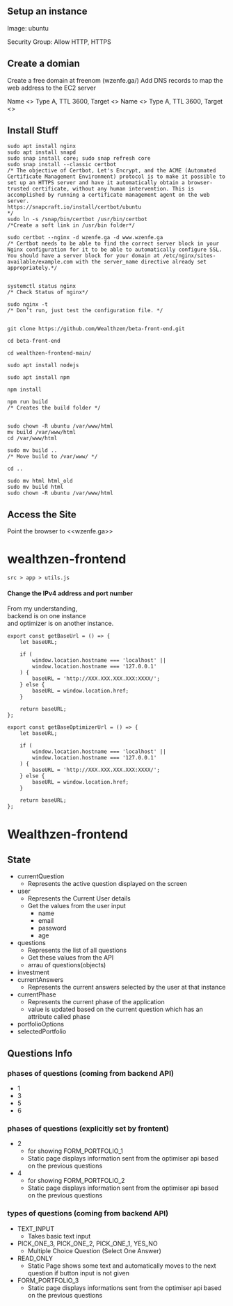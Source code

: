 ## Setup an instance

Image: ubuntu

Security Group: Allow HTTP, HTTPS

## Create a domian

Create a free domain at freenom (wzenfe.ga/)
Add DNS records to map the web address to the EC2 server

Name <<blank>> Type A, TTL 3600, Target <<ec2 public ip>>
Name <<WWW>> Type A, TTL 3600, Target <<ec2 public ip>>

## Install Stuff

```
sudo apt install nginx
sudo apt install snapd
sudo snap install core; sudo snap refresh core
sudo snap install --classic certbot
/* The objective of Certbot, Let's Encrypt, and the ACME (Automated Certificate Management Environment) protocol is to make it possible to set up an HTTPS server and have it automatically obtain a browser-trusted certificate, without any human intervention. This is accomplished by running a certificate management agent on the web server.
https://snapcraft.io/install/certbot/ubuntu
*/
sudo ln -s /snap/bin/certbot /usr/bin/certbot
/*Create a soft link in /usr/bin folder*/

sudo certbot --nginx -d wzenfe.ga -d www.wzenfe.ga
/* Certbot needs to be able to find the correct server block in your Nginx configuration for it to be able to automatically configure SSL. You should have a server block for your domain at /etc/nginx/sites-available/example.com with the server_name directive already set appropriately.*/


systemctl status nginx
/* Check Status of nginx*/

sudo nginx -t
/* Don’t run, just test the configuration file. */


git clone https://github.com/Wealthzen/beta-front-end.git

cd beta-front-end

cd wealthzen-frontend-main/

sudo apt install nodejs

sudo apt install npm

npm install

npm run build
/* Creates the build folder */


sudo chown -R ubuntu /var/www/html
mv build /var/www/html
cd /var/www/html

sudo mv build ..
/* Move build to /var/www/ */

cd ..

sudo mv html html_old
sudo mv build html
sudo chown -R ubuntu /var/www/html
```

## Access the Site

Point the browser to <<wzenfe.ga>>

# wealthzen-frontend

`src > app > utils.js`

#### Change the IPv4 address and port number

From my understanding, <br>
backend is on one instance <br>
and optimizer is on another instance.

```
export const getBaseUrl = () => {
    let baseURL;

    if (
        window.location.hostname === 'localhost' ||
        window.location.hostname === '127.0.0.1'
    ) {
        baseURL = 'http://XXX.XXX.XXX.XXX:XXXX/';
    } else {
        baseURL = window.location.href;
    }

    return baseURL;
};

export const getBaseOptimizerUrl = () => {
    let baseURL;

    if (
        window.location.hostname === 'localhost' ||
        window.location.hostname === '127.0.0.1'
    ) {
        baseURL = 'http://XXX.XXX.XXX.XXX:XXXX/';
    } else {
        baseURL = window.location.href;
    }

    return baseURL;
};
```

# Wealthzen-frontend

## State

-   currentQuestion
    -   Represents the active question displayed on the screen
-   user
    -   Represents the Current User details
    -   Get the values from the user input
        -   name
        -   email
        -   password
        -   age
-   questions
    -   Represents the list of all questions
    -   Get these values from the API
    -   arrau of questions(objects)
-   investment
-   currentAnswers
    -   Represents the current answers selected by the user at that instance
-   currentPhase
    -   Represents the current phase of the application
    -   value is updated based on the current question which has an attribute called phase
-   portfolioOptions
-   selectedPortfolio

## Questions Info

### phases of questions (coming from backend API)

-   1
-   3
-   5
-   6

### phases of questions (explicitly set by frontent)

-   2
    -   for showing FORM_PORTFOLIO_1
    -   Static page displays information sent from the optimiser api based on the previous questions
-   4
    -   for showing FORM_PORTFOLIO_2
    -   Static page displays information sent from the optimiser api based on the previous questions

### types of questions (coming from backend API)

-   TEXT_INPUT
    -   Takes basic text input
-   PICK_ONE_3, PICK_ONE_2, PICK_ONE_1, YES_NO
    -   Multiple Choice Question (Select One Answer)
-   READ_ONLY
    -   Static Page shows some text and automatically moves to the next question if button input is not given
-   FORM_PORTFOLIO_3
    -   Static page displays informations sent from the optimiser api based on the previous questions
